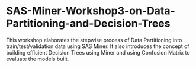 # SAS-Miner-Workshop3-on-Data-Partitioning-and-Decision-Trees
This workshop elaborates the stepwise process of Data Partitioning into train/test/validation data using SAS Miner. It also introduces the concept of building efficient Decision Trees using Miner and using Confusion Matrix to evaluate the models built.
